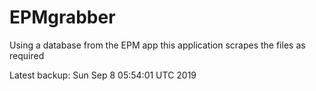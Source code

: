 # EPMgrabber
Using a database from the EPM app this application scrapes the files as required


Latest backup: Sun Sep 8 05:54:01 UTC 2019
